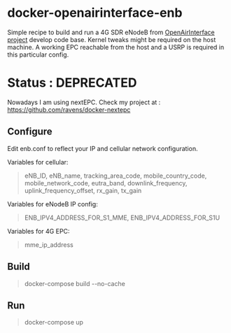 # docker-openairinterface-enb
Simple recipe to build and run a 4G SDR eNodeB from [OpenAirInterface project](https://gitlab.eurecom.fr/oai/openairinterface5g/wikis/home) develop code base. Kernel tweaks might be required on the host machine. A working EPC reachable from the host and a USRP is required in this particular config.

# Status : DEPRECATED

Nowadays I am using nextEPC. Check my project at : https://github.com/ravens/docker-nextepc

## Configure 

Edit enb.conf to reflect your IP and cellular network configuration.

Variables for cellular: 
>eNB_ID, eNB_name, tracking_area_code, mobile_country_code, mobile_network_code, eutra_band, downlink_frequency, uplink_frequency_offset, rx_gain, tx_gain

Variables for eNodeB IP config:
> ENB_IPV4_ADDRESS_FOR_S1_MME, ENB_IPV4_ADDRESS_FOR_S1U

Variables for 4G EPC:
> mme_ip_address

## Build

> docker-compose build --no-cache

## Run 

> docker-compose up 
